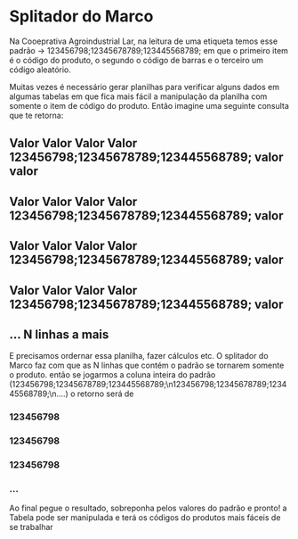 # Splitador do Marco
Na Cooeprativa Agroindustrial Lar, na leitura de uma etiqueta temos esse padrão -> 123456798;12345678789;123445568789; em que o primeiro item é o código do produto, o segundo o código de barras e o terceiro um código aleatório. 

Muitas vezes é necessário gerar planilhas para verificar alguns dados em algumas tabelas em que fica mais fácil a manipulação da planilha com somente o item de código do produto.
Então imagine uma seguinte consulta que te retorna: 
## Valor Valor Valor Valor  123456798;12345678789;123445568789; valor valor
## Valor Valor Valor Valor  123456798;12345678789;123445568789; valor
## Valor Valor Valor Valor  123456798;12345678789;123445568789; valor
## Valor Valor Valor Valor  123456798;12345678789;123445568789; valor
## ... N linhas a mais

E precisamos ordernar essa planilha, fazer cálculos etc. O splitador do Marco faz com que as N linhas que contém o padrão se tornarem somente o produto.
então se jogarmos a coluna inteira do padrão (123456798;12345678789;123445568789;\n123456798;12345678789;123445568789;\n....) o retorno será de 
### 123456798
### 123456798
### 123456798
### ...

Ao final pegue o resultado, sobreponha pelos valores do padrão e pronto! a Tabela pode ser manipulada e terá os códigos do produtos mais fáceis de se trabalhar
